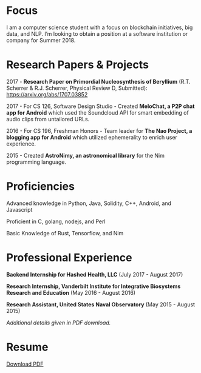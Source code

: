 # [](#header-1)Focus
I am a computer science student with a focus on blockchain initiatives, big data, and NLP. I’m 
looking to obtain a position at a software institution or company for Summer 2018.







# [](#header-1)Research Papers & Projects
2017 - __Research Paper  on Primordial Nucleosynthesis of Beryllium__ (R.T. Scherrer & R.J. Scherrer, Physical Review D, Submitted): https://arxiv.org/abs/1707.03852

2017 - For CS 126, Software Design Studio - Created __MeloChat, a P2P chat app for Android__ which used the Soundcloud API for smart embedding of audio clips from untailored URLs.

2016 - For CS 196, Freshman Honors - Team leader for __The Nao Project, a blogging app for Android__ which utilized ephemerality to enrich user experience.

2015 - Created __AstroNimy, an astronomical library__ for the Nim programming language.


# [](#header-1)Proficiencies
Advanced knowledge in Python, Java, Solidity, C++, Android, and Javascript

Proficient in C, golang, nodejs, and Perl

Basic Knowledge of Rust, Tensorflow, and Nim 

# [](#header-1)Professional Experience
__Backend Internship for Hashed Health, LLC__ (July 2017 - August 2017)

__Research Internship, Vanderbilt Institute for Integrative Biosystems Research and Education__ (May 2016 - August 2016)

__Research Assistant, United States Naval Observatory__ (May 2015 - August 2015)

*Additional details given in PDF download.*


# [](#header-1)Resume
<a href="Richard Scherrer Resume 2019.pdf">Download PDF</a>
